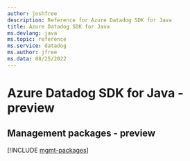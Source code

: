 ```yaml
---
author: joshfree
description: Reference for Azure Datadog SDK for Java
title: Azure Datadog SDK for Java
ms.devlang: java
ms.topic: reference
ms.service: datadog
ms.author: jfree
ms.data: 08/25/2022
---
```

# Azure Datadog SDK for Java - preview

## Management packages - preview
[!INCLUDE [mgmt-packages](datadog-mgmt-index.md)]